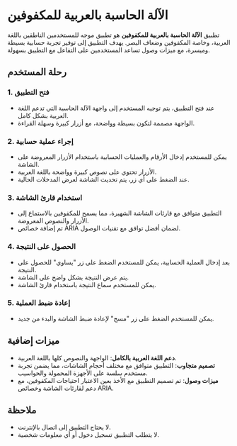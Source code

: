 # الآلة الحاسبة بالعربية للمكفوفين

تطبيق **الآلة الحاسبة بالعربية للمكفوفين** هو تطبيق موجه للمستخدمين الناطقين باللغة العربية، وخاصة المكفوفين وضعاف البصر. يهدف التطبيق إلى توفير تجربة حسابية بسيطة وميسرة، مع ميزات وصول تساعد المستخدمين على التفاعل مع التطبيق بسهولة.

## رحلة المستخدم

### 1. فتح التطبيق

- عند فتح التطبيق، يتم توجيه المستخدم إلى واجهة الآلة الحاسبة التي تدعم اللغة العربية بشكل كامل.
- الواجهة مصممة لتكون بسيطة وواضحة، مع أزرار كبيرة وسهلة القراءة.

### 2. إجراء عملية حسابية

- يمكن للمستخدم إدخال الأرقام والعمليات الحسابية باستخدام الأزرار المعروضة على الشاشة.
- الأزرار تحتوي على نصوص كبيرة وواضحة باللغة العربية.
- عند الضغط على أي زر، يتم تحديث الشاشة لعرض المدخلات الحالية.

### 3. استخدام قارئ الشاشة

- التطبيق متوافق مع قارئات الشاشة الشهيرة، مما يسمح للمكفوفين بالاستماع إلى الأزرار والنصوص المعروضة.
- تم إضافة خصائص ARIA لضمان أفضل توافق مع تقنيات الوصول.

### 4. الحصول على النتيجة

- بعد إدخال العملية الحسابية، يمكن للمستخدم الضغط على زر "يساوي" للحصول على النتيجة.
- يتم عرض النتيجة بشكل واضح على الشاشة.
- يمكن للمستخدم سماع النتيجة باستخدام قارئ الشاشة.

### 5. إعادة ضبط العملية

- يمكن للمستخدم الضغط على زر "مسح" لإعادة ضبط الشاشة والبدء من جديد.

## ميزات إضافية

- **دعم اللغة العربية بالكامل**: الواجهة والنصوص كلها باللغة العربية.
- **تصميم متجاوب**: التطبيق متوافق مع مختلف أحجام الشاشات، مما يضمن تجربة مستخدم سلسة على الأجهزة المحمولة والحواسيب.
- **ميزات وصول**: تم تصميم التطبيق مع الأخذ بعين الاعتبار احتياجات المكفوفين، مع دعم لقارئات الشاشة وخصائص ARIA.

## ملاحظة

- لا يحتاج التطبيق إلى اتصال بالإنترنت.
- لا يتطلب التطبيق تسجيل دخول أو أي معلومات شخصية.
